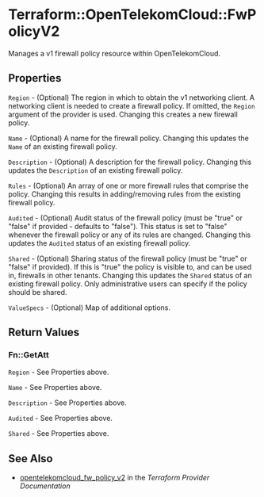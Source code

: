 # Terraform::OpenTelekomCloud::FwPolicyV2

Manages a v1 firewall policy resource within OpenTelekomCloud.

## Properties

`Region` - (Optional) The region in which to obtain the v1 networking client. A networking client is needed to create a firewall policy. If omitted, the `Region` argument of the provider is used. Changing this creates a new firewall policy.

`Name` - (Optional) A name for the firewall policy. Changing this updates the `Name` of an existing firewall policy.

`Description` - (Optional) A description for the firewall policy. Changing this updates the `Description` of an existing firewall policy.

`Rules` - (Optional) An array of one or more firewall rules that comprise the policy. Changing this results in adding/removing rules from the existing firewall policy.

`Audited` - (Optional) Audit status of the firewall policy (must be "true" or "false" if provided - defaults to "false"). This status is set to "false" whenever the firewall policy or any of its rules are changed. Changing this updates the `Audited` status of an existing firewall policy.

`Shared` - (Optional) Sharing status of the firewall policy (must be "true" or "false" if provided). If this is "true" the policy is visible to, and can be used in, firewalls in other tenants. Changing this updates the `Shared` status of an existing firewall policy. Only administrative users can specify if the policy should be shared.

`ValueSpecs` - (Optional) Map of additional options.


## Return Values

### Fn::GetAtt

`Region` - See Properties above.

`Name` - See Properties above.

`Description` - See Properties above.

`Audited` - See Properties above.

`Shared` - See Properties above.

## See Also

* [opentelekomcloud_fw_policy_v2](https://www.terraform.io/docs/providers/opentelekomcloud/r/fw_policy_v2.html) in the _Terraform Provider Documentation_